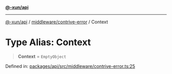 [**@-xun/api**](../../../README.md)

***

[@-xun/api](../../../README.md) / [middleware/contrive-error](../README.md) / Context

# Type Alias: Context

> **Context** = `EmptyObject`

Defined in: [packages/api/src/middleware/contrive-error.ts:25](https://github.com/Xunnamius/api-utils/blob/60863c4db4ba817b2926c481da6a42f07a7c9992/packages/api/src/middleware/contrive-error.ts#L25)
